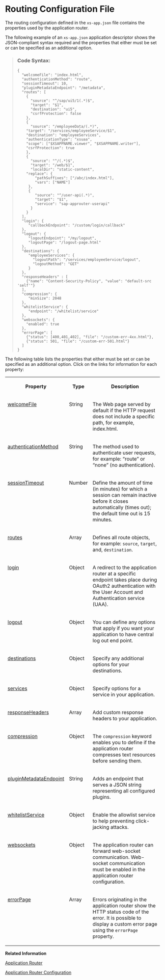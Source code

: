 <!-- loioc103fb414988447ead2023f768096dcc -->

# Routing Configuration File

The routing configuration defined in the `xs-app.json` file contains the properties used by the application router.



The following example of an `xs-app.json` application descriptor shows the JSON-compliant syntax required and the properties that either must be set or can be specified as an additional option.

> ### Code Syntax:  
> ```
> {
>   "welcomeFile": "index.html",
>   "authenticationMethod": "route",
>   "sessionTimeout": 10,
>   "pluginMetadataEndpoint": "/metadata",
>   "routes": [				
>     {
>       "source": "^/sap/ui5/1(.*)$",
>       "target": "$1",
>       "destination": "ui5",
>       "csrfProtection": false
>     },
>     {
>       "source": "/employeeData/(.*)",
> 	  "target": "/services/employeeService/$1",
> 	  "destination": "employeeServices",
> 	  "authenticationType": "xsuaa",
> 	  "scope": ["$XSAPPNAME.viewer", "$XSAPPNAME.writer"],
> 	  "csrfProtection": true
>     },
>     {
>       "source": "^/(.*)$",
>       "target": "/web/$1",
>       "localDir": "static-content",
> 	  "replace": {
>         "pathSuffixes": ["/abc/index.html"],
>         "vars": ["NAME"]
>      }, 
>      {
>         "source": "^/user-api(.*)",
>         "target": "$1",
>         "service": "sap-approuter-userapi"
>       }       
>     }
>   ],
>   "login": {
>      "callbackEndpoint": "/custom/login/callback"
>   },
>   "logout": {
>      "logoutEndpoint": "/my/logout",
>      "logoutPage": "/logout-page.html"
>   },
>   "destinations": {
>      "employeeServices": {
>        "logoutPath": "/services/employeeService/logout",
>        "logoutMethod": "GET"
>      }
>   }, 
>   "responseHeaders" : [
>     {"name": "Content-Security-Policy", "value": "default-src 'self'"}
>   ],
>   "compression": { 
>      "minSize": 2048
>   },
>   "whitelistService": {
>      "endpoint": "/whitelist/service"
>   },
>   "websockets": {
>     "enabled": true
>   },
>   "errorPage": [
>     {"status": [400,401,402], "file": "/custom-err-4xx.html"},
>     {"status": 501, "file": "/custom-err-501.html"}
>   ] 
> }
> ```

The following table lists the properties that either must be set or can be specified as an additional option. Click on the links for information for each property:


<table>
<tr>
<th valign="top">

Property

</th>
<th valign="top">

Type

</th>
<th valign="top">

Description

</th>
</tr>
<tr>
<td valign="top">

[welcomeFile](welcomefile-f1d9ff4.md)

</td>
<td valign="top">

String

</td>
<td valign="top">

The Web page served by default if the HTTP request does not include a specific path, for example, index.html.

</td>
</tr>
<tr>
<td valign="top">

[authenticationMethod](authenticationmethod-ff58bb0.md)

</td>
<td valign="top">

String

</td>
<td valign="top">

The method used to authenticate user requests, for example: “route” or “none” \(no authentication\).

</td>
</tr>
<tr>
<td valign="top">

[sessionTimeout](sessiontimeout-9d24198.md)

</td>
<td valign="top">

Number

</td>
<td valign="top">

Define the amount of time \(in minutes\) for which a session can remain inactive before it closes automatically \(times out\); the default time out is 15 minutes.

</td>
</tr>
<tr>
<td valign="top">

[routes](routes-666eb55.md)

</td>
<td valign="top">

Array

</td>
<td valign="top">

Defines all route objects, for example: `source`, `target`, and, `destination`.

</td>
</tr>
<tr>
<td valign="top">

[login](login-0698797.md)

</td>
<td valign="top">

Object

</td>
<td valign="top">

A redirect to the application router at a specific endpoint takes place during OAuth2 authentication with the User Account and Authentication service \(UAA\).

</td>
</tr>
<tr>
<td valign="top">

[logout](logout-2296b4d.md)

</td>
<td valign="top">

Object

</td>
<td valign="top">

You can define any options that apply if you want your application to have central log out end point.

</td>
</tr>
<tr>
<td valign="top">

[destinations](destinations-6b303d0.md)

</td>
<td valign="top">

Object

</td>
<td valign="top">

Specify any additional options for your destinations.

</td>
</tr>
<tr>
<td valign="top">

[services](services-92741fa.md)

</td>
<td valign="top">

Object

</td>
<td valign="top">

Specify options for a service in your application.

</td>
</tr>
<tr>
<td valign="top">

[responseHeaders](responseheaders-4393490.md)

</td>
<td valign="top">

Array

</td>
<td valign="top">

Add custom response headers to your application.

</td>
</tr>
<tr>
<td valign="top">

[compression](compression-ff906e7.md)

</td>
<td valign="top">

Object

</td>
<td valign="top">

The `compression` keyword enables you to define if the application router compresses text resources before sending them.

</td>
</tr>
<tr>
<td valign="top">

[pluginMetadataEndpoint](pluginmetadataendpoint-df4ca32.md)

</td>
<td valign="top">

String

</td>
<td valign="top">

Adds an endpoint that serves a JSON string representing all configured plugins.

</td>
</tr>
<tr>
<td valign="top">

[whitelistService](whitelistservice-435d5a6.md)

</td>
<td valign="top">

Object

</td>
<td valign="top">

Enable the allowlist service to help preventing click-jacking attacks.

</td>
</tr>
<tr>
<td valign="top">

[websockets](websockets-44bc1e7.md)

</td>
<td valign="top">

Object

</td>
<td valign="top">

The application router can forward web-socket communication. Web-socket communication must be enabled in the application router configuration.

</td>
</tr>
<tr>
<td valign="top">

[errorPage](errorpage-0377013.md)

</td>
<td valign="top">

Array

</td>
<td valign="top">

Errors originating in the application router show the HTTP status code of the error. It is possible to display a custom error page using the `errorPage` property.

</td>
</tr>
</table>

**Related Information**  


[Application Router](application-router-01c5f9b.md "The application router is the single point-of-entry for an application running in the Cloud Foundry environment on SAP BTP. The application router is used to serve static content, authenticate users, rewrite URLs, and forward or proxy requests to other micro services while propagating user information.")

[Application Router Configuration](application-router-configuration-c19f165.md "A file that contains the configuration information used by the application router.")

